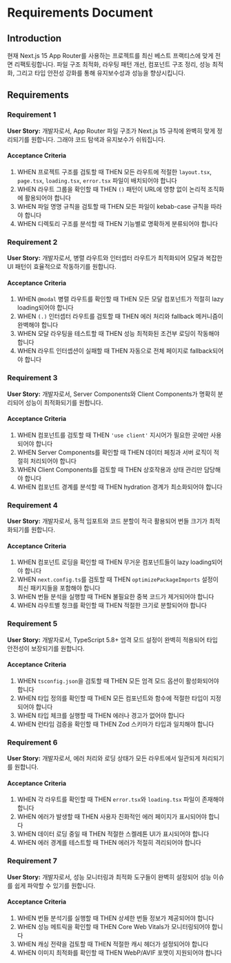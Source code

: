 # Requirements Document

## Introduction

현재 Next.js 15 App Router를 사용하는 프로젝트를 최신 베스트 프랙티스에 맞게 전면 리팩토링합니다.
파일 구조 최적화, 라우팅 패턴 개선, 컴포넌트 구조 정리, 성능 최적화, 그리고 타입 안전성 강화를 통해
유지보수성과 성능을 향상시킵니다.

## Requirements

### Requirement 1

**User Story:** 개발자로서, App Router 파일 구조가 Next.js 15 규칙에 완벽히 맞게 정리되기를
원합니다. 그래야 코드 탐색과 유지보수가 쉬워집니다.

#### Acceptance Criteria

1. WHEN 프로젝트 구조를 검토할 때 THEN 모든 라우트에 적절한 `layout.tsx`, `page.tsx`, `loading.tsx`,
   `error.tsx` 파일이 배치되어야 합니다
2. WHEN 라우트 그룹을 확인할 때 THEN `()` 패턴이 URL에 영향 없이 논리적 조직화에 활용되어야 합니다
3. WHEN 파일 명명 규칙을 검토할 때 THEN 모든 파일이 kebab-case 규칙을 따라야 합니다
4. WHEN 디렉토리 구조를 분석할 때 THEN 기능별로 명확하게 분류되어야 합니다

### Requirement 2

**User Story:** 개발자로서, 병렬 라우트와 인터셉터 라우트가 최적화되어 모달과 복잡한 UI 패턴이
효율적으로 작동하기를 원합니다.

#### Acceptance Criteria

1. WHEN `@modal` 병렬 라우트를 확인할 때 THEN 모든 모달 컴포넌트가 적절히 lazy loading되어야 합니다
2. WHEN `(.)` 인터셉터 라우트를 검토할 때 THEN 에러 처리와 fallback 메커니즘이 완벽해야 합니다
3. WHEN 모달 라우팅을 테스트할 때 THEN 성능 최적화된 조건부 로딩이 작동해야 합니다
4. WHEN 라우트 인터셉션이 실패할 때 THEN 자동으로 전체 페이지로 fallback되어야 합니다

### Requirement 3

**User Story:** 개발자로서, Server Components와 Client Components가 명확히 분리되어 성능이
최적화되기를 원합니다.

#### Acceptance Criteria

1. WHEN 컴포넌트를 검토할 때 THEN `'use client'` 지시어가 필요한 곳에만 사용되어야 합니다
2. WHEN Server Components를 확인할 때 THEN 데이터 페칭과 서버 로직이 적절히 처리되어야 합니다
3. WHEN Client Components를 검토할 때 THEN 상호작용과 상태 관리만 담당해야 합니다
4. WHEN 컴포넌트 경계를 분석할 때 THEN hydration 경계가 최소화되어야 합니다

### Requirement 4

**User Story:** 개발자로서, 동적 임포트와 코드 분할이 적극 활용되어 번들 크기가 최적화되기를
원합니다.

#### Acceptance Criteria

1. WHEN 컴포넌트 로딩을 확인할 때 THEN 무거운 컴포넌트들이 lazy loading되어야 합니다
2. WHEN `next.config.ts`를 검토할 때 THEN `optimizePackageImports` 설정이 최신 패키지들을 포함해야
   합니다
3. WHEN 번들 분석을 실행할 때 THEN 불필요한 중복 코드가 제거되어야 합니다
4. WHEN 라우트별 청크를 확인할 때 THEN 적절한 크기로 분할되어야 합니다

### Requirement 5

**User Story:** 개발자로서, TypeScript 5.8+ 엄격 모드 설정이 완벽히 적용되어 타입 안전성이
보장되기를 원합니다.

#### Acceptance Criteria

1. WHEN `tsconfig.json`을 검토할 때 THEN 모든 엄격 모드 옵션이 활성화되어야 합니다
2. WHEN 타입 정의를 확인할 때 THEN 모든 컴포넌트와 함수에 적절한 타입이 지정되어야 합니다
3. WHEN 타입 체크를 실행할 때 THEN 에러나 경고가 없어야 합니다
4. WHEN 런타임 검증을 확인할 때 THEN Zod 스키마가 타입과 일치해야 합니다

### Requirement 6

**User Story:** 개발자로서, 에러 처리와 로딩 상태가 모든 라우트에서 일관되게 처리되기를 원합니다.

#### Acceptance Criteria

1. WHEN 각 라우트를 확인할 때 THEN `error.tsx`와 `loading.tsx` 파일이 존재해야 합니다
2. WHEN 에러가 발생할 때 THEN 사용자 친화적인 에러 페이지가 표시되어야 합니다
3. WHEN 데이터 로딩 중일 때 THEN 적절한 스켈레톤 UI가 표시되어야 합니다
4. WHEN 에러 경계를 테스트할 때 THEN 에러가 적절히 격리되어야 합니다

### Requirement 7

**User Story:** 개발자로서, 성능 모니터링과 최적화 도구들이 완벽히 설정되어 성능 이슈를 쉽게 파악할
수 있기를 원합니다.

#### Acceptance Criteria

1. WHEN 번들 분석기를 실행할 때 THEN 상세한 번들 정보가 제공되어야 합니다
2. WHEN 성능 메트릭을 확인할 때 THEN Core Web Vitals가 모니터링되어야 합니다
3. WHEN 캐싱 전략을 검토할 때 THEN 적절한 캐시 헤더가 설정되어야 합니다
4. WHEN 이미지 최적화를 확인할 때 THEN WebP/AVIF 포맷이 지원되어야 합니다
